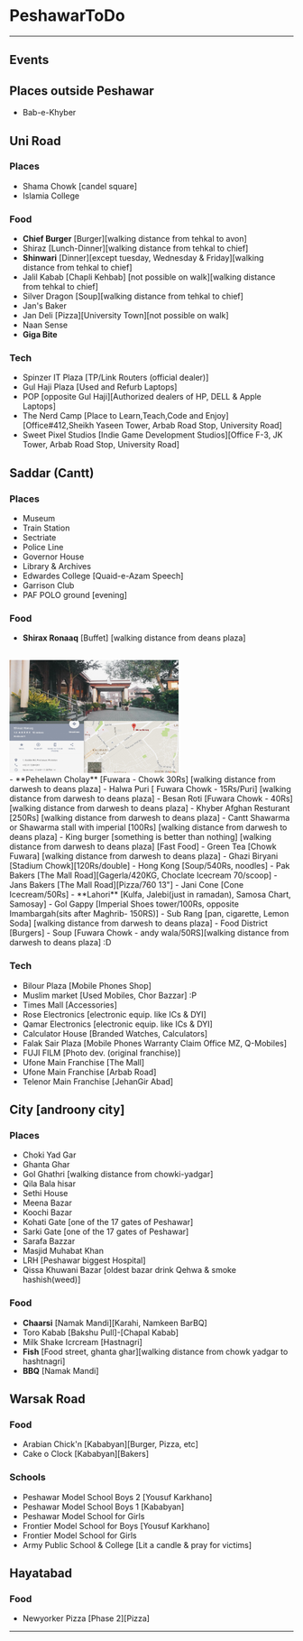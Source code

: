 # PeshawarToDo
-----------------------------------------------------------------------------------------------------------
## Events


## Places outside Peshawar
- Bab-e-Khyber


## Uni Road
### Places
- Shama Chowk [candel square] 
- Islamia College 

### Food
- **Chief Burger** [Burger][walking distance from tehkal to avon]
- Shiraz [Lunch-Dinner][walking distance from tehkal to chief]
- **Shinwari** [Dinner][except tuesday, Wednesday & Friday][walking distance from tehkal to chief]
- Jalil Kabab [Chapli Kehbab] [not possible on walk][walking distance from tehkal to chief]
- Silver Dragon [Soup][walking distance from tehkal to chief]
- Jan's Baker
- Jan Deli [Pizza][University Town][not possible on walk]
- Naan Sense
- **Giga Bite**

### Tech
- Spinzer IT Plaza [TP/Link Routers (official dealer)]
- Gul Haji Plaza [Used and Refurb Laptops]
- POP [opposite Gul Haji][Authorized dealers of HP, DELL & Apple Laptops]
- The Nerd Camp [Place to Learn,Teach,Code and Enjoy][Office#412,Sheikh Yaseen Tower, Arbab Road Stop, University Road]
- Sweet Pixel Studios [Indie Game Development Studios][Office F-3, JK Tower, Arbab Road Stop, University Road]

## Saddar (Cantt)
### Places
- Museum
- Train Station
- Sectriate
- Police Line
- Governor House
- Library & Archives
- Edwardes College [Quaid-e-Azam Speech]
- Garrison Club 
- PAF POLO ground [evening]

### Food
- **Shirax Ronaaq** [Buffet] [walking distance from deans plaza]
<br>
<img src="https://github.com/Sprinkle7/PeshawarToDo/blob/master/1.jpg" data-canonical-src="https://github.com/Sprinkle7/PeshawarToDo/blob/master/1.jpg" width="300" height="200" />
<br>
- **Pehelawn Cholay** [Fuwara - Chowk 30Rs] [walking distance from darwesh to deans plaza]
- Halwa Puri [ Fuwara Chowk - 15Rs/Puri] [walking distance from darwesh to deans plaza]
- Besan Roti [Fuwara Chowk - 40Rs] [walking distance from darwesh to deans plaza]
- Khyber Afghan Resturant [250Rs] [walking distance from darwesh to deans plaza]
- Cantt Shawarma or Shawarma stall with imperial [100Rs] [walking distance from darwesh to deans plaza]
- King burger [something is better than nothing] [walking distance from darwesh to deans plaza] [Fast Food]
- Green Tea [Chowk Fuwara] [walking distance from darwesh to deans plaza]
- Ghazi Biryani [Stadium Chowk][120Rs/double]
- Hong Kong [Soup/540Rs, noodles]
- Pak Bakers [The Mall Road][Gagerla/420KG, Choclate Icecream 70/scoop]
- Jans Bakers [The Mall Road][Pizza/760 13"]
- Jani Cone [Cone Icecream/50Rs]
- **Lahori** [Kulfa, Jalebi(just in ramadan), Samosa Chart, Samosay]
- Gol Gappy [Imperial Shoes tower/100Rs, opposite Imambargah(sits after Maghrib- 150RS)]
- Sub Rang [pan, cigarette, Lemon Soda] [walking distance from darwesh to deans plaza]
- Food District [Burgers]
- Soup [Fuwara Chowk - andy wala/50RS][walking distance from darwesh to deans plaza] :D

### Tech
- Bilour Plaza [Mobile Phones Shop]
- Muslim market [Used Mobiles, Chor Bazzar] :P
- Times Mall [Accessories]
- Rose Electronics [electronic equip. like ICs & DYI]
- Qamar Electronics [electronic equip. like ICs & DYI]
- Calculator House [Branded Watches, Calculators]
- Falak Sair Plaza [Mobile Phones Warranty Claim Office MZ, Q-Mobiles]
- FUJI FILM [Photo dev. (original franchise)]
- Ufone Main Franchise [The Mall]
- Ufone Main Franchise [Arbab Road]
- Telenor Main Franchise [JehanGir Abad]

## City [androony city]
### Places
- Choki Yad Gar
- Ghanta Ghar
- Gol Ghathri [walking distance from chowki-yadgar]
- Qila Bala hisar
- Sethi House
- Meena Bazar
- Koochi Bazar
- Kohati Gate [one of the 17 gates of Peshawar]
- Sarki Gate [one of the 17 gates of Peshawar]
- Sarafa Bazzar
- Masjid Muhabat Khan
- LRH [Peshawar biggest Hospital]
- Qissa Khuwani Bazar [oldest bazar drink Qehwa & smoke hashish(weed)]

### Food
- **Chaarsi** [Namak Mandi][Karahi, Namkeen BarBQ]
- Toro Kabab [Bakshu Pull]-[Chapal Kabab]
- Milk Shake Icrcream [Hastnagri]
- **Fish** [Food street, ghanta ghar][walking distance from chowk yadgar to hashtnagri]
- **BBQ** [Namak Mandi]


## Warsak Road

### Food
- Arabian Chick'n [Kababyan][Burger, Pizza, etc]
- Cake o Clock [Kababyan][Bakers]


### Schools
- Peshawar Model School Boys 2 [Yousuf Karkhano]
- Peshawar Model School Boys 1 [Kababyan]
- Peshawar Model School for Girls
- Frontier Model School for Boys [Yousuf Karkhano]
- Frontier Model School for Girls
- Army Public School & College [Lit a candle & pray for victims]

## Hayatabad

### Food
- Newyorker Pizza [Phase 2][Pizza]


--------------------------------------------------------------------------------------------------
